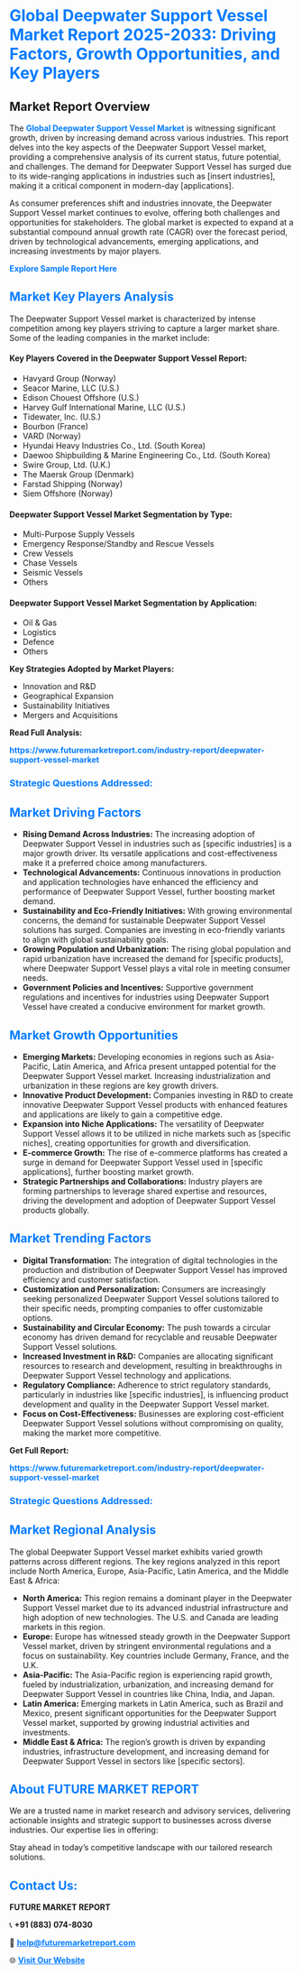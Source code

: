 <h1 style="color: #007BFF;">Global Deepwater Support Vessel Market Report 2025-2033: Driving Factors, Growth Opportunities, and Key Players</h1>

<section id="overview">
<h2>Market Report Overview</h2>
<p>The <a href="https://www.futuremarketreport.com/industry-report/deepwater-support-vessel-market" style="color: #007BFF; text-decoration: none;"><strong>Global Deepwater Support Vessel Market</strong></a> is witnessing significant growth, driven by increasing demand across various industries. This report delves into the key aspects of the Deepwater Support Vessel market, providing a comprehensive analysis of its current status, future potential, and challenges. The demand for Deepwater Support Vessel has surged due to its wide-ranging applications in industries such as [insert industries], making it a critical component in modern-day [applications].</p>
<p>As consumer preferences shift and industries innovate, the Deepwater Support Vessel market continues to evolve, offering both challenges and opportunities for stakeholders. The global market is expected to expand at a substantial compound annual growth rate (CAGR) over the forecast period, driven by technological advancements, emerging applications, and increasing investments by major players.</p>
</section>

<section id="overview">
<p><a href="https://www.futuremarketreport.com/request-sample/reportId=53557" style="color: #007BFF; text-decoration: none;"><strong>Explore Sample Report Here</strong></a></p>
</section>

<section id="key-players">
<h2 style="color: #007BFF;">Market Key Players Analysis</h2>
<p>The Deepwater Support Vessel market is characterized by intense competition among key players striving to capture a larger market share. Some of the leading companies in the market include:</p>
<h4>Key Players Covered in the Deepwater Support Vessel Report:</h4>
<ul><li>Havyard Group (Norway)</li><li>Seacor Marine, LLC (U.S.)</li><li>Edison Chouest Offshore (U.S.)</li><li>Harvey Gulf International Marine, LLC (U.S.)</li><li>Tidewater, Inc. (U.S.)</li><li>Bourbon (France)</li><li>VARD (Norway)</li><li>Hyundai Heavy Industries Co., Ltd. (South Korea)</li><li>Daewoo Shipbuilding &amp; Marine Engineering Co., Ltd. (South Korea)</li><li>Swire Group, Ltd. (U.K.)</li><li>The Maersk Group (Denmark)</li><li>Farstad Shipping (Norway)</li><li>Siem Offshore (Norway)</li></ul>
<h4>Deepwater Support Vessel Market Segmentation by Type:</h4>
<ul><li>Multi-Purpose Supply Vessels</li><li>Emergency Response/Standby and Rescue Vessels</li><li>Crew Vessels</li><li>Chase Vessels</li><li>Seismic Vessels</li><li>Others</li></ul>

<h4>Deepwater Support Vessel Market Segmentation by Application:</h4>
<ul><li>Oil &amp; Gas</li><li>Logistics</li><li>Defence</li><li>Others</li></ul>
<p><strong>Key Strategies Adopted by Market Players:</strong></p>
<ul>
<li>Innovation and R&D</li>
<li>Geographical Expansion</li>
<li>Sustainability Initiatives</li>
<li>Mergers and Acquisitions</li>
</ul>
</section>

<section>
<p><strong>Read Full Analysis: </strong></p><a href="https://www.futuremarketreport.com/industry-report/deepwater-support-vessel-market" style="color: #007BFF; text-decoration: none;"><strong>https://www.futuremarketreport.com/industry-report/deepwater-support-vessel-market</strong></a>
<h3 style="color: #007BFF;">Strategic Questions Addressed:</h3>
</section>

<section id="driving-factors">
<h2 style="color: #007BFF;">Market Driving Factors</h2>
<ul>
<li><strong>Rising Demand Across Industries:</strong> The increasing adoption of Deepwater Support Vessel in industries such as [specific industries] is a major growth driver. Its versatile applications and cost-effectiveness make it a preferred choice among manufacturers.</li>
<li><strong>Technological Advancements:</strong> Continuous innovations in production and application technologies have enhanced the efficiency and performance of Deepwater Support Vessel, further boosting market demand.</li>
<li><strong>Sustainability and Eco-Friendly Initiatives:</strong> With growing environmental concerns, the demand for sustainable Deepwater Support Vessel solutions has surged. Companies are investing in eco-friendly variants to align with global sustainability goals.</li>
<li><strong>Growing Population and Urbanization:</strong> The rising global population and rapid urbanization have increased the demand for [specific products], where Deepwater Support Vessel plays a vital role in meeting consumer needs.</li>
<li><strong>Government Policies and Incentives:</strong> Supportive government regulations and incentives for industries using Deepwater Support Vessel have created a conducive environment for market growth.</li>
</ul>
</section>

<section id="growth-opportunities">
<h2 style="color: #007BFF;">Market Growth Opportunities</h2>
<ul>
<li><strong>Emerging Markets:</strong> Developing economies in regions such as Asia-Pacific, Latin America, and Africa present untapped potential for the Deepwater Support Vessel market. Increasing industrialization and urbanization in these regions are key growth drivers.</li>
<li><strong>Innovative Product Development:</strong> Companies investing in R&D to create innovative Deepwater Support Vessel products with enhanced features and applications are likely to gain a competitive edge.</li>
<li><strong>Expansion into Niche Applications:</strong> The versatility of Deepwater Support Vessel allows it to be utilized in niche markets such as [specific niches], creating opportunities for growth and diversification.</li>
<li><strong>E-commerce Growth:</strong> The rise of e-commerce platforms has created a surge in demand for Deepwater Support Vessel used in [specific applications], further boosting market growth.</li>
<li><strong>Strategic Partnerships and Collaborations:</strong> Industry players are forming partnerships to leverage shared expertise and resources, driving the development and adoption of Deepwater Support Vessel products globally.</li>
</ul>
</section>

<section id="trending-factors">
<h2 style="color: #007BFF;">Market Trending Factors</h2>
<ul>
<li><strong>Digital Transformation:</strong> The integration of digital technologies in the production and distribution of Deepwater Support Vessel has improved efficiency and customer satisfaction.</li>
<li><strong>Customization and Personalization:</strong> Consumers are increasingly seeking personalized Deepwater Support Vessel solutions tailored to their specific needs, prompting companies to offer customizable options.</li>
<li><strong>Sustainability and Circular Economy:</strong> The push towards a circular economy has driven demand for recyclable and reusable Deepwater Support Vessel solutions.</li>
<li><strong>Increased Investment in R&D:</strong> Companies are allocating significant resources to research and development, resulting in breakthroughs in Deepwater Support Vessel technology and applications.</li>
<li><strong>Regulatory Compliance:</strong> Adherence to strict regulatory standards, particularly in industries like [specific industries], is influencing product development and quality in the Deepwater Support Vessel market.</li>
<li><strong>Focus on Cost-Effectiveness:</strong> Businesses are exploring cost-efficient Deepwater Support Vessel solutions without compromising on quality, making the market more competitive.</li>
</ul>
</section>

<section>
<p><strong>Get Full Report: </strong></p><a href="https://www.futuremarketreport.com/industry-report/deepwater-support-vessel-market" style="color: #007BFF; text-decoration: none;"><strong>https://www.futuremarketreport.com/industry-report/deepwater-support-vessel-market</strong></a>
<h3 style="color: #007BFF;">Strategic Questions Addressed:</h3>
</section>


<section id="regional-analysis">
<h2 style="color: #007BFF;">Market Regional Analysis</h2>
<p>The global Deepwater Support Vessel market exhibits varied growth patterns across different regions. The key regions analyzed in this report include North America, Europe, Asia-Pacific, Latin America, and the Middle East & Africa:</p>
<ul>
<li><strong>North America:</strong> This region remains a dominant player in the Deepwater Support Vessel market due to its advanced industrial infrastructure and high adoption of new technologies. The U.S. and Canada are leading markets in this region.</li>
<li><strong>Europe:</strong> Europe has witnessed steady growth in the Deepwater Support Vessel market, driven by stringent environmental regulations and a focus on sustainability. Key countries include Germany, France, and the U.K.</li>
<li><strong>Asia-Pacific:</strong> The Asia-Pacific region is experiencing rapid growth, fueled by industrialization, urbanization, and increasing demand for Deepwater Support Vessel in countries like China, India, and Japan.</li>
<li><strong>Latin America:</strong> Emerging markets in Latin America, such as Brazil and Mexico, present significant opportunities for the Deepwater Support Vessel market, supported by growing industrial activities and investments.</li>
<li><strong>Middle East & Africa:</strong> The region’s growth is driven by expanding industries, infrastructure development, and increasing demand for Deepwater Support Vessel in sectors like [specific sectors].</li>
</ul>
</section>

<footer>
<h2 style="color: #007BFF;">About FUTURE MARKET REPORT</h2>
<p>We are a trusted name in market research and advisory services, delivering actionable insights and strategic support to businesses across diverse industries. Our expertise lies in offering:</p>

<p>Stay ahead in today’s competitive landscape with our tailored research solutions.</p>

<h2 style="color: #007BFF;">Contact Us:</h2>
<p><strong>FUTURE MARKET REPORT</strong></p>
<p>📞 <strong>+91 (883) 074-8030</strong></p>
<p>📧 <strong><a href="mailto:help@futuremarketreport.com" style="color: #007BFF;">help@futuremarketreport.com</a></strong></p>
<p>🌐 <strong><a href="https://www.futuremarketreport.com/" style="color: #007BFF;">Visit Our Website</a></strong></p>
</footer>